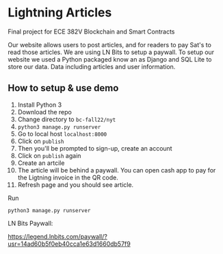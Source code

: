 # Lightning Articles
Final project for ECE 382V Blockchain and Smart Contracts

Our website allows users to post articles, and for readers to pay Sat's to read those articles. We are using LN Bits to setup a paywall. To setup our website we used a Python packaged know an as Django and SQL Lite to store our data. Data including articles and user information.

## How to setup & use demo
01. Install Python 3
02. Download the repo
03. Change directory to `bc-fall22/nyt`
04. `python3 manage.py runserver`
05. Go to local host `localhost:8000`
06. Click on `publish`
07. Then you'll be prompted to sign-up, create an account
08. Click on `publish` again
09. Create an artcile
10. The article will be behind a paywall. You can open cash app to pay for the Ligtning invoice in the QR code.
11. Refresh page and you should see article.



Run
```
python3 manage.py runserver
```

LN Bits Paywall:

https://legend.lnbits.com/paywall/?usr=14ad60b5f0eb40cca1e63d1660db57f9
